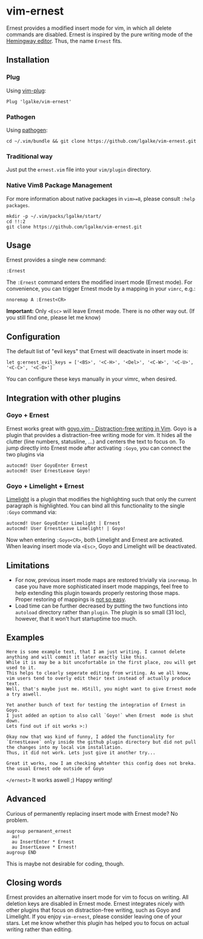 # vim-ernest

Ernest provides a modified insert mode for vim, in which all delete commands are disabled. 
Ernest is inspired by the pure writing mode of the [Hemingway editor](http://www.hemingwayapp.com/).
Thus, the name `Ernest` fits.

## Installation


### Plug
Using [vim-plug](https://github.com/junegunn/vim-plug):

```vim
Plug 'lgalke/vim-ernest'
```

### Pathogen

Using [pathogen](https://github.com/tpope/vim-pathogen):

```
cd ~/.vim/bundle && git clone https://github.com/lgalke/vim-ernest.git
```

### Traditional way

Just put the `ernest.vim` file into your `vim/plugin` directory.

### Native Vim8 Package Management

For more information about native packages in `vim>=8`, please consult `:help packages`.

```
mkdir -p ~/.vim/packs/lgalke/start/
cd !!:2
git clone https://github.com/lgalke/vim-ernest.git
```

## Usage

Ernest provides a single new command:

```vim
:Ernest
```

The `:Ernest` command enters the modified insert mode (Ernest mode).
For convenience, you can trigger Ernest mode by a mapping in your `vimrc`, e.g.:

```vim
nnoremap A :Ernest<CR>
```

**Important:** Only `<Esc>` will leave Ernest mode. There is no other way out. (If you still find one, please let me know)

## Configuration

The default list of "evil keys" that Ernest will deactivate in insert mode is:

```vim
let g:ernest_evil_keys = ['<BS>', '<C-H>', '<Del>', '<C-W>', '<C-U>', '<C-C>', '<C-O>']
```

You can configure these keys manually in your vimrc, when desired.

## Integration with other plugins

### Goyo + Ernest

Ernest works great with [goyo.vim - Distraction-free writing in Vim](https://github.com/junegunn/goyo.vim).
Goyo is a plugin that provides a distraction-free writing mode for vim. It hides all the clutter (line numbers, statusline, ...)
and centers the text to focus on.  To jump directly into Ernest mode after
activating `:Goyo`, you can connect the two plugins via

```vim
autocmd! User GoyoEnter Ernest
autocmd! User ErnestLeave Goyo!
```

### Goyo + Limelight + Ernest

[Limelight](https://github.com/junegunn/limelight.vim) is a plugin that
modifies the highlighting such that only the current paragraph is highlighted.
You can bind all this functionality to the single `:Goyo` command via:

```vim
autocmd! User GoyoEnter Limelight | Ernest
autocmd! User ErnestLeave Limelight! | Goyo!
```

Now when entering `:Goyo<CR>`, both Limelight and Ernest are activated. When
leaving insert mode via `<Esc>`, Goyo and Limelight will be deactivated.


## Limitations

- For now, previous insert mode maps are restored trivially via `inoremap`. In
  case you have more sophisticated insert mode mappings, feel free to help
  extending this plugin towards properly restoring those maps. Proper restoring of mappings is [not so easy](https://vi.stackexchange.com/questions/7734/how-to-save-and-restore-a-mapping).
- Load time can be further decreased by putting the two functions into
  `autoload` directory rather than `plugin`. The plugin is so small (31 loc), however,
  that it won't hurt startuptime too much.

## Examples

```
Here is some example text, that I am just writing. I cannot delete anything and will commit it later exactly like this.
While it is may be a bit uncofortable in the first place, zou will get used to it.
This helps to clearly seperate editing from writing. As we all know, vim users tend to overly edit their text instead of actually produce text.
Well, that's maybe just me. HStill, you might want to give Ernest mode a try aswell.
```
```
Yet another bunch of text for testing the integration of Ernest in Goyo.
I just added an option to also call `Goyo!` when Ernest  mode is shut down.
Lets find out if oit works >:) 
```

```
Okay now that was kind of funny, I added the functionality for `ErnestLeave` only inside the github plugin directory but did not pull the changes into my local vim installation.
Thus, it did not work. Lets just give it another try...
```

```
Great it works, now I am checking whtehter this config does not breka. the usual Ernest ode outside of Goyo
```

`</ernest>` It works aswell ;) Happy writing!

## Advanced

Curious of permanently replacing insert mode with Ernest mode? No problem.

```vim
augroup permanent_ernest
  au!
  au InsertEnter * Ernest
  au InsertLeave * Ernest!
augroup END
```

This is maybe not desirable for coding, though.

## Closing words

Ernest provides an alternative insert mode for vim to focus on writing.
All deletion keys are disabled in Ernest mode. Ernest integrates nicely with other
plugins that focus on distraction-free writing, such as Goyo and Limelight. If
you enjoy `vim-ernest`, please consider leaving one of your stars. Let me know
whether this plugin has helped you to focus on actual writing rather than
editing.


